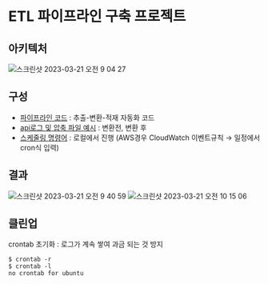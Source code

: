 # ETL 파이프라인 구축 프로젝트

## 아키텍처 
![스크린샷 2023-03-21 오전 9 04 27](https://user-images.githubusercontent.com/112758969/226512550-6acb0468-8033-4c7f-953b-8964da09312e.png)

## 구성
- [파이프라인 코드](https://github.com/physedsnu/AI-etl-pipeline/blob/main/pipeline.py) : 추출-변환-적재 자동화 코드
- [api로그 및 압축 파일 예시](https://github.com/physedsnu/AI-etl-pipeline/tree/main/example) : 변환전, 변환 후 
- [스케줄링 명령어](https://github.com/physedsnu/AI-etl-pipeline/blob/main/crontab.txt) : 로컬에서 진행 (AWS경우 CloudWatch 이벤트규칙 → 일정에서 cron식 입력)


## 결과 

![스크린샷 2023-03-21 오전 9 40 59](https://user-images.githubusercontent.com/112758969/226513167-663c05ce-152a-4563-8505-5b4cd2185fdf.png)
![스크린샷 2023-03-21 오전 10 15 06](https://user-images.githubusercontent.com/112758969/226513175-44cf8ab2-7b55-4e75-9421-a1c7e00fac79.png)

## 클린업 
crontab 초기화 : 로그가 계속 쌓여 과금 되는 것 방지 
```
$ crontab -r 
$ crontab -l
no crontab for ubuntu
```
